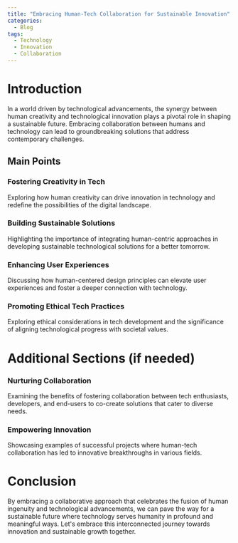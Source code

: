 ```yaml
---
title: "Embracing Human-Tech Collaboration for Sustainable Innovation"
categories:
  - Blog
tags:
  - Technology
  - Innovation
  - Collaboration
---
```


# Introduction
In a world driven by technological advancements, the synergy between human creativity and technological innovation plays a pivotal role in shaping a sustainable future. Embracing collaboration between humans and technology can lead to groundbreaking solutions that address contemporary challenges.

## Main Points
### Fostering Creativity in Tech
Exploring how human creativity can drive innovation in technology and redefine the possibilities of the digital landscape.

### Building Sustainable Solutions
Highlighting the importance of integrating human-centric approaches in developing sustainable technological solutions for a better tomorrow.

### Enhancing User Experiences
Discussing how human-centered design principles can elevate user experiences and foster a deeper connection with technology.

### Promoting Ethical Tech Practices
Exploring ethical considerations in tech development and the significance of aligning technological progress with societal values.

# Additional Sections (if needed)
### Nurturing Collaboration
Examining the benefits of fostering collaboration between tech enthusiasts, developers, and end-users to co-create solutions that cater to diverse needs.

### Empowering Innovation
Showcasing examples of successful projects where human-tech collaboration has led to innovative breakthroughs in various fields.

# Conclusion
By embracing a collaborative approach that celebrates the fusion of human ingenuity and technological advancements, we can pave the way for a sustainable future where technology serves humanity in profound and meaningful ways. Let's embrace this interconnected journey towards innovation and sustainable growth together.